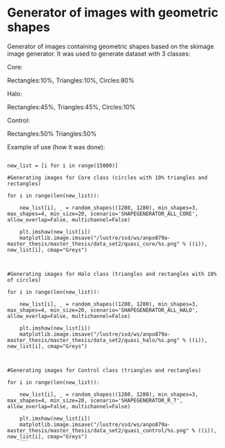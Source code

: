 # Generator of images with geometric shapes
Generator of images containing geometric shapes based on the skimage image generator.
It was used to generate dataset with 3 classes:


Core:

Rectangles:10%, Triangles:10%, Circles:80%


Halo:

Rectangles:45%, Triangles:45%, Circles:10%


Control:

Rectangles:50% Triangles:50%


Example of use (how it was done):

```

new_list = [i for i in range(15000)]

#Generating images for Core class (circles with 10% triangles and rectangles)

for i in range(len(new_list)):

    new_list[i], _ = random_shapes((1280, 1280), min_shapes=3, max_shapes=4, min_size=20, scenario='SHAPEGENERATOR_ALL_CORE', allow_overlap=False, multichannel=False)
    
    plt.imshow(new_list[i])
    matplotlib.image.imsave("/lustre/ssd/ws/anpo879a-master_thesis/master_thesis/data_set2/quasi_core/%s.png" % ((i)), new_list[i], cmap="Greys")
    


#Generating images for Halo class (triangles and rectangles with 10% of circles)

for i in range(len(new_list)):

    new_list[i], _ = random_shapes((1280, 1280), min_shapes=3, max_shapes=4, min_size=20, scenario='SHAPEGENERATOR_ALL_HALO', allow_overlap=False, multichannel=False)
    
    plt.imshow(new_list[i])
    matplotlib.image.imsave("/lustre/ssd/ws/anpo879a-master_thesis/master_thesis/data_set2/quasi_halo/%s.png" % ((i)), new_list[i], cmap="Greys")
    


#Generating images for Control class (triangles and rectangles)

for i in range(len(new_list)):

    new_list[i], _ = random_shapes((1280, 1280), min_shapes=3, max_shapes=4, min_size=20, scenario='SHAPEGENERATOR_R_T', allow_overlap=False, multichannel=False)
    
    plt.imshow(new_list[i])
    matplotlib.image.imsave("/lustre/ssd/ws/anpo879a-master_thesis/master_thesis/data_set2/quasi_control/%s.png" % ((i)), new_list[i], cmap="Greys")
    ```
